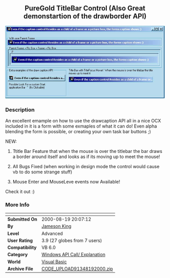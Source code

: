 ﻿<div align="center">

## PureGold TitleBar Control \(Also Great demonstartion of the drawborder API\)

<img src="PIC20008192012451843.jpg">
</div>

### Description

An excellent emample on how to use the drawcaption API all in a nice OCX included in it is a form with some exmaples of what it can do! Even alpha blending the form is possible, or creating your own task bar buttons ;)

NEW:

1) Ttitle Bar Feature that when the mouse is over the titlebar the bar draws a border around itself and looks as if its moving up to meet the mouse!

2) All Bugs Fixed (when working in design mode the control would cause vb to do some strange stuff)

3) Mouse Enter and MouseLeve events now Available!

Check it out :)
 
### More Info
 


<span>             |<span>
---                |---
**Submitted On**   |2000-08-19 20:07:12
**By**             |[Jameson King](https://github.com/Planet-Source-Code/PSCIndex/blob/master/ByAuthor/jameson-king.md)
**Level**          |Advanced
**User Rating**    |3.9 (27 globes from 7 users)
**Compatibility**  |VB 6\.0
**Category**       |[Windows API Call/ Explanation](https://github.com/Planet-Source-Code/PSCIndex/blob/master/ByCategory/windows-api-call-explanation__1-39.md)
**World**          |[Visual Basic](https://github.com/Planet-Source-Code/PSCIndex/blob/master/ByWorld/visual-basic.md)
**Archive File**   |[CODE\_UPLOAD91348192000\.zip](https://github.com/Planet-Source-Code/jameson-king-puregold-titlebar-control-also-great-demonstartion-of-the-drawborder-api__1-10311/archive/master.zip)








